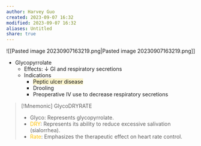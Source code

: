 ```yaml
---
author: Harvey Guo
created: 2023-09-07 16:32
modified: 2023-09-07 16:32
aliases: Untitled
share: true
---
```

![[Pasted image 20230907163219.png|Pasted image 20230907163219.png]]
- Glycopyrrolate
	- Effects: ↓ GI and respiratory secretions
	- Indications
		- <span style="background:rgba(240, 200, 0, 0.2)">Peptic ulcer disease</span>
		- Drooling
		- Preoperative IV use to decrease respiratory secretions

>[!Mnemonic] GlycoDRYRATE
>- Glyco: Represents glycopyrrolate.
>- <font color="#ffc000">DRY</font>: Represents its ability to reduce excessive salivation (sialorrhea).
>- <font color="#ffc000">Rate</font>: Emphasizes the therapeutic effect on heart rate control.